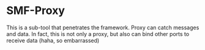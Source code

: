 # SMF-Proxy
This is a sub-tool that penetrates the framework. Proxy can catch messages and data. In fact, this is not only a proxy, but also can bind other ports to receive data (haha, so embarrassed)
